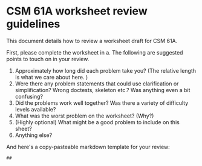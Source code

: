 # CSM 61A worksheet review guidelines

This document details how to review a worksheet draft for CSM 61A.

First, please complete the worksheet in a. The following are suggested points to touch on in your review. 

1. Approximately how long did each problem take you? (The relative length is what we care about here. )
2. Were there any problem statements that could use clarification or simplification? Wrong doctests, skeleton etc.? Was anything even a bit confusing? 
3. Did the problems work well together? Was there a variety of difficulty levels available? 
3. What was the worst problem on the worksheet? (Why?)
4. (Highly optional) What might be a good problem to include on this sheet? 
5. Anything else? 

And here's a copy-pasteable markdown template for your review: 

```
## 
```
